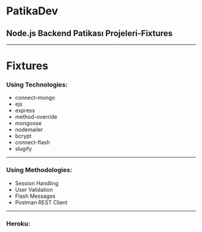 
# PatikaDev 
## Node.js Backend Patikası Projeleri-Fixtures
---

# Fixtures


### Using Technologies:
- connect-mongo
- ejs
- express
- method-override
- mongoose
- nodemailer
- bcrypt
- connect-flash
- slugify


---

### Using Methodologies:
- Session Handling
- User Validation
- Flash Messages
- Postman REST Client
---

### Heroku:

